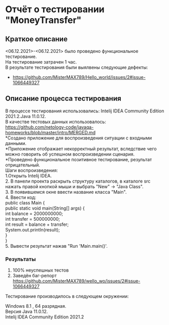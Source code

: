# Отчёт о тестировании "MoneyTransfer"

## Краткое описание
<06.12.2021>-<06.12.2021> было проведено функциональное тестирование. \
На тестирование затрачен 1 час. \
В результате тестирования были выялвены следующие дефекты:  
* <https://github.com/MisterMAX789/Hello_world/issues/2#issue-1066449327>
## Описание процесса тестирования
В процессе тестирования использовались: Intelij IDEA Community Edition 2021.2.Java 11.0.12. \
В качестве тестовых данных использовалось: https://github.com/netology-code/javaqa-homeworks/blob/master/intro/MERGED.md \
*Создано приложение для воспроизведения ситуации с входными данными.  
*Приложение отображает некорректный результат, вследствие чего можно говорить об успешном воспроизведении сценария.  
*Проведено функциональное позитивное тестирование, результат отрицательный. \
Шаги воспроизведения: \
1.Открыть Intelij IDEA. \
2. В панели проекта раскрыть структуру каталогов, в каталоге src нажать правой кнопкой мыши и выбрать "New" -> "Java Class". \
3. В появившемся окне ввести название класса "Main". \
4. Ввести код: \
public class Main { \
public static void main(String[] args) { \
int balance = 2000000000; \
int transfer = 500000000; \
int result = balance + transfer; \
System.out.println(result); \
} \
} \
5. Вывести результат нажав "Run 'Main.main()'. 

### Результаты

1. 100% неуспешных тестов
2. Заведён баг-репорт https://github.com/MisterMAX789/wello_wo/issues/2#issue-1066449327

Тестирование производилось в следующем окружении:

Windows 8.1 , 64 разрядная. \
Версия Java 11.0.12. \
Intelij IDEA Community Edition 2021.2
